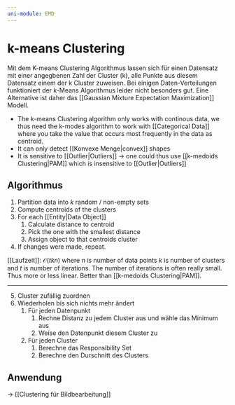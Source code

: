 ```yaml
---
uni-module: EMD
---
```


# k-means Clustering

Mit dem K-means Clustering Algorithmus lassen sich für einen Datensatz mit einer angegbenen Zahl der Cluster (k), alle Punkte aus diesem Datensatz einem der k Cluster zuweisen.
Bei einigen Daten-Verteilungen funktioniert der k-Means Algorithmus leider nicht besonders gut. Eine Alternative ist daher das [[Gaussian Mixture Expectation Maximization]] Modell.

- The k-means Clustering algorithm only works with continous data, we thus need the k-modes algorithm to work with [[Categorical Data]] where you take the value that occurs most frequently in the data as centroid.
- It can only detect [[Konvexe Menge|convex]] shapes
- It is sensitive to [[Outlier|Outliers]] → one could thus use [[k-medoids Clustering|PAM]] which is insensitive to [[Outlier|Outliers]]

## Algorithmus

1. Partition data into $k$ random / non-empty sets
2. Compute centroids of the clusters
3. For each [[Entity|Data Object]]
   1. Calculate distance to centroid
   2. Pick the one with the smallest distance
   3. Assign object to that centroids cluster
4. If changes were made, repeat.

[[Laufzeit]]: $\mathcal{O}(tkn)$ where $n$ is number of data points $k$ is number of clusters and $t$ is number of iterations. The number of iterations is often really small. Thus more or less linear.
Better than [[k-medoids Clustering|PAM]].

---

5. Cluster zufällig zuordnen
6. Wiederholen bis sich nichts mehr ändert
   1. Für jeden Datenpunkt
      1. Rechne Distanz zu jedem Cluster aus und wähle das Minimum aus
      2. Weise den Datenpunkt diesem Cluster zu
   2. Für jeden Cluster
      1. Berechne das Responsibility Set
      2. Berechne den Durschnitt des Clusters

## Anwendung

→ [[Clustering für Bildbearbeitung]]
